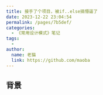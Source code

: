 ```yaml
---
title: 接手了个项目，被if..else搞懵逼了
date: 2023-12-22 23:04:54
permalink: /pages/7b5def/
categories:
  - 《常用设计模式》笔记
tags:
  - 
author: 
  name: 老猫
  link: https://github.com/maoba
---
```

## 背景
